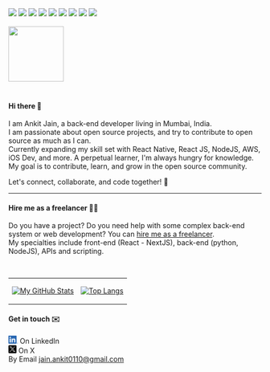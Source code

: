 <div align="left">
<img src="https://img.shields.io/badge/COBOL-Expert-informational?style=flat-square&logo=sh&logoColor=white&color=009c3d">
<img src="https://img.shields.io/badge/Bash-Proficient-informational?style=flat-square&logo=sh&logoColor=white&color=639bd3">
<img src="https://img.shields.io/badge/Vimscript-Proficient-informational?style=flat-square&logo=vim&logoColor=white&color=639bd3">
<img src="https://img.shields.io/badge/Python-Proficient-informational?style=flat-square&logo=python&logoColor=white&color=639bd3">

<img src="https://img.shields.io/badge/React-Competent-informational?style=flat-square&logo=React&logoColor=white&color=ccccff">
<img src="https://img.shields.io/badge/React%20Native-Competent-informational?style=flat-square&logo=React&logoColor=white&color=ccccff">

<img src="https://img.shields.io/badge/C-Beginner-informational?style=flat-square&logo=c&logoColor=white&color=fdc700">
<img src="https://img.shields.io/badge/AHK-Beginner-informational?style=flat-square&logo=ahk&logoColor=white&color=fdc700">
<img src="https://img.shields.io/badge/Typescript-Novice-informational?style=flat-square&logo=Typescript&logoColor=white&color=d36363">
<br><br>
<a href="https://www.credly.com/badges/0afc35df-65ae-442d-a861-5a17c8ab3c6c/public_url"><img width=110 height=110 src="https://images.credly.com/images/0e284c3f-5164-4b21-8660-0d84737941bc/image.png"></a>
</div>

<br>

#### Hi there 👋

I am Ankit Jain, a back-end developer living in Mumbai, India. <br />
I am passionate about open source projects, and try to contribute to open source as much as I can.<br />
Currently expanding my skill set with React Native, React JS, NodeJS, AWS, iOS Dev, and more. A perpetual learner, I'm always hungry for knowledge. <br />
My goal is to contribute, learn, and grow in the open source community. <br />

Let's connect, collaborate, and code together! 🚀

---

#### Hire me as a freelancer 👷‍♂️

Do you have a project? Do you need help with some complex back-end system or web development? You can [hire me as a freelancer](#get-in-touch-✉️).<br />
My specialties include front-end (React - NextJS), back-end (python, NodeJS), APIs and scripting.

<div align="left">
<br>
<table>
<tr>
<td>

[![My GitHub Stats](https://github-readme-stats-ajatkj.vercel.app/api?username=ajatkj&show_icons=true&theme=github_dark&border_radius=0&custom_title=ajatkj%27s%20github%20stats&text_bold=false)](https://github.com/ajatkj)

</td>
<td>

[![Top Langs](https://github-readme-stats-ajatkj.vercel.app/api/top-langs/?username=ajatkj&size_weight=0.5&count_weight=0.5&theme=github_dark&border_radius=0&layout=compact&hide_progress=true&hide_title=true)](https://github.com/ajatkj)

</td>
</tr>
</table>
</div>

#### Get in touch ✉️

<a href="https://www.linkedin.com/in/ankit-jain-a9608334"><img src="images/linkedin.png" height="16"></a> On LinkedIn <br />
<a href="https://twitter.com/ajatkj/"><img src="images/x.png" height="16"></a> On X<br />
By Email <a href="mailto:jain.ankit0110@gmail.com">jain.ankit0110@gmail.com</a>
